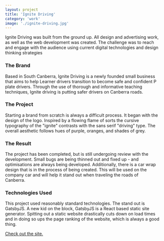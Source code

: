 ```yaml
---
layout: project
title: 'Ignite Driving'
category: 'work'
image: './ignite-driving.jpg'
---
```


Ignite Driving was built from the ground up. All design and advertising work, as well as the web development was created. The challenge was to reach and engage with the audience using current digital technologies and design thinking strategies

### The Brand

Based in South Canberra, Ignite Driving is a newly founded small business that aims to help Learner drivers transition to become safe and confident P plate drivers. Through the use of thorough and informative teaching techniques, Ignite driving is putting safer drivers on Canberra roads.

### The Project

Starting a brand from scratch is always a difficult process. It began with the design of the logo. Inspired by a flowing flame of sorts the cursive typography of the "ignite" contrasts with the sans serif "driving" type. The overall aesthetic follows hues of purple, oranges, and shades of grey.

### The Result

The project has been completed, but is still undergoing review with the development. Small bugs are being thinned out and fixed up - and optimisations are always being developed. Additionally, there is a car wrap design that is in the process of being created. This will be used on the company car and will help it stand out when traveling the roads of Canberra.

### Technologies Used

This project used reasonably standard technologies. The stand out is GatsbyJS. A new kid on the block, GatsbyJS is a React based static site generator. Spitting out a static website drastically cuts down on load times and in doing so ups the page ranking of the website, which is always a good thing.

[Check out the site.](https://ignitedriving.com.au)
